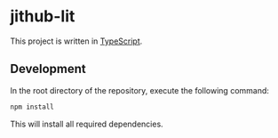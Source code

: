 # jithub-lit

This project is written in [TypeScript](https://www.typescriptlang.org/).

## Development

In the root directory of the repository, execute the following command:

```bash
npm install
```

This will install all required dependencies.

